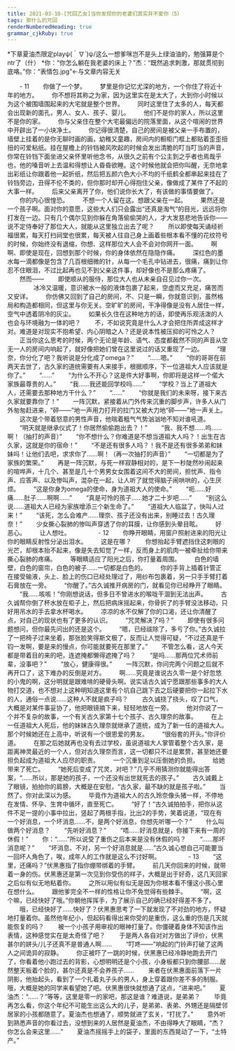 ```yaml
---
title: 2021-03-10-[咒回乙女]当你发现你的老婆们其实并不爱你（5）
tags: 那什么的咒回
renderNumberedHeading: true
grammar_cjkRuby: true
---
```

*下章夏油杰限定playψ(｀∇´)ψ/这么一想爹咪岂不是头上绿油油的，勉强算是个ntr了（什）
*你：“你怎么躺在我老婆的床上？”杰：“既然追求刺激，那就贯彻到底咯。”你：“表情包.jpg”←与文章内容无关

　　- 11
　　你做了一个梦。
　　梦里是你记忆尤深的地方，一个你住了将近十年的地方。
　　你不想将其称之为家，因为这里实在是太大了，大到你小时候以为这个被围墙围起来的大宅就是整个世界。
　　同时这里住了太多的人，每天都会出现新的面孔，男人、女人、孩子、婴儿。
　　他们不是你的家人，所以这里不是你的家。
　　你与父亲住在整个大宅最偏远的院落里面，从这个喧闹的世界中开辟出了一小块净土。
　　你记得很清楚，自己的房间是被父亲一手布置的，墙壁上挂着的是你无聊时画的画，幼稚又童趣，房间内的橱柜门框上都贴着歪歪扭扭的可爱粘纸。挂在屋檐上的铃铛被风吹起的时候会发出清脆的叮当叮当的声音，你常在铃铛下面坐进父亲怀里听他念书，从很久之前有个公主到之乎者也焉哉乎也，他的嗓音听上去温和得想让人昏昏欲睡。这个时候他就会把你叫醒，无奈地拿出彩纸让你跟着他一起折纸，然后把五颜六色大小不均的千纸鹤全都串起来挂在了铃铛旁边，丑得不伦不类的，但你那时却开心得抱住父亲，像做成了某件了不起的大事一样。
　　后来父亲离开了你，他们说你长大了，有该做的事情要做了。
　　你的内心很惶恐。
　　不想一个人留在这。想跟父亲在一起。
　　果然还是一个孩子啊。面对你的意愿，这些大人们只会露出“还真是淘气”的目光，远远将你打发在一边。只有几个偶尔见到你躲在角落偷偷哭的人，才大发慈悲地告诉你——说不定侍奉好了那位大人，就能从这里独立出去了呢？
　　所以即使每天诵经祈福很累，每天打扫祠堂也很累，每天被人往自己身上画着些根本看不懂的花纹符号的时候，你始终没有退缩，你想、这样那位大人会不会对你网开一面。
　　啊啊、即使是现在，回想到那个时候，你的身体依然在隐隐作痛。
　　深红色的墨水每一滴都像是包含了几百根细微的针，从每一个毛孔中钻进去，很痛，痛到让你忍不住眼泪，不过比起再也见不到父亲这件事，却好像也不是那么疼痛了。
　　然而——
　　即使顺从的服侍，那位大人也从未亲自召见过你一次。
　　
　　冰冷又温暖，意识被水一般的液体包裹了起来，空虚而又充足，痛苦而又安详。
　　你仿佛又回到了自己的房间，不、只是一瞬，你就意识到，虽然格局和构造都相同，但这里与你无关。空旷旷的房间，干净得像是没有人居住一样，空气中透着阴冷的灰尘。
　　如果长久住在这种地方的话，即使再乐观活泼的人也会与环境融为一体的吧？
　　不，不如说究竟是什么人才会把住所弄成这样才对。难道是对现实不抱希望、内心阴暗之人？还是说本性被压抑的可怜之人？
　　正当你这么思考的时候，两个无论是年龄、语气、态度都截然不同的声音从空无一人的房间内响起了，就好像把她们曾在这里说过的话又重现了一边。
　　“理奈，你分化了吧？我听说是分化成了omega？”
　　“……嗯。”
　　“你的哥哥在前两天去世了，古久家的道统需要有人来接手，根据顺序，下一位道祖大人应该就是你了。”
　　“……”
　　“为什么不开心？这是件大好事啊，你即将是这样一个偌大家族最尊贵的人。”
　　“我……我还能回学校吗……”
　　“学校？当上了道祖大人，还需要去那种地方干什么？”
　　“……”
　　“你就是我们的未来呀，接下来古久家就要靠你了！”
　　一阵沉默，紧接着从门外传来沉重的脚步声，许多人从门外匆匆赶进来，“砰——”地一声用力打开的拉门又被大力地“砰——”地一声关上。
　　这次是个带着怒意的男性声音，他喘着粗气气势汹汹地不知对谁吼道。
　　“明天就是继承仪式了！你居然偷偷跑出去？！”
　　“我、我不想……呜……啊！（抽打的声音）”
　　“你不想什么？你难道是不想当道祖大人吗？！出生在古久家，这就是你的宿命！”
　　“不是还有很多人吗？！我不是还有很多弟弟和妹妹吗！让他们去吧，求求你了……啊！（再一次抽打的声音）”
　　“一切都是为了家族的繁荣。”
　　再是一阵沉默，与死一样寂静相对的，是下一秒陡然吵闹起来的喧哗声，十几个、甚至是几十个男男女女围着这间不大的房间，担忧声、指令声、应答声、以及惨叫声，混杂在一起，让人听了就觉得脑子闹哄哄的，心生厌烦。
　　“这是你身为omega的使命，身为道祖大人的使命。”
　　“呃……好痛……肚子……啊啊……”
　　“真是可怜的孩子……她才二十岁吧……”
　　“别这么说……道祖大人已经为家族增添三个新生命了。”
　　“道祖大人临盆了，快叫人过来！”
　　“该死，怎么会难产……理奈、孩子还没有出来，别睡过去！古久理奈！”
　　少女撕心裂肺的惨叫声穿透了你的耳膜，让你感到头晕目眩。
　　好恶心。
　　让人想吐。
　　
　　- 12
　　你睁开眼睛，用窗户照射进来的阳光让你的眼睛反射性分泌出泪水。
　　这是在哪？
　　你想抬起手臂遮挡住这刺眼的光芒，却根本抬不起来，像是失去知觉了一样，反而身上的肌肉一被牵扯给你带来撕心裂肺的疼痛。
　　等眼睛适应了阳光之后，你打量着周围。
　　白色的墙壁，白色的窗帘，白色的被子……一切都是白色的。
　　你的手背上插着针管正在接受输液，头上、脸上的伤口已经处理过了，用纱布包裹着，另一只手手臂打着石膏放在一旁。
　　“你醒了。”古久诚推开病房的门，就看见你已经睁开了眼睛。
　　“我……咳咳！”你刚想说话，但多日不曾进水的喉咙干涸到无法出声。
　　古久诚帮你倒了杯水放在柜子上，然后把病床摇起来，你骨折了的手臂没法移动，只好用吊水的手去拿水杯喝水。
　　凉凉的水不仅解了你的口渴，还让你清醒了点，对自己的现状也有了更多的认识。
　　“咒灵解决了吗？”
　　即使有很多问题想问，但你最先问出的还是这个。
　　“嗯，已经祓除了，多亏了你。”古久诚拉了一把椅子过来坐着，那张脸笑得斯文极了，反而让人觉得可疑，“不过还真是千钧一发啊，要是来的慢点，你可能就要死在那里了。”
　　不管怎么看，这人今天都是带着目的来的吧，连遮掩都懒得遮掩了吗？
　　“是吗……那两位咒术师前辈，没事吧？”
　　“放心，健康得很。”
　　一阵沉默，你问完两个问题之后就不再开口了，这下难办的反倒是对方。
　　啊……究竟是谁说古久零一是个好忽悠的小鬼的啊，这分明就是跟难啃的硬骨头啊。说实话古久诚宁愿跟那些事多的大人物打交道，也不想对上这种明知道这里有个坑自己跳下去之后硬要把你一起拉下水的人，通俗一点说……这种人不就是疯子吗？
　　古久诚挠了挠头，叹了口气，大概是对某件事妥协了，他把眼镜摘下来，轻轻地放在一旁。
　　他对你说了一个并不复杂的故事，一个有关古久家第十七个孩子、古久理奈的故事。
　　在上一任道祖大人死后，他的妹妹古久理奈就继承了道统，成为了新一任的道祖大人。那个时候她还在上高中，听说有一个很恩爱的男友。
　　“很俗套的开头。”你评价道。
　　在那之后她就再也没有去过学校，虽说道祖大人掌管着整个古久家，是距离神灵最近的一个人，但对古久理奈而言，这一切都只不过是累赘，甚至她还要担负起成为道祖大人应尽的职责。
　　一个沉重到足以压倒她的负担。
　　给她带来了死亡。
　　“她死后变成了咒灵，对吧？”几乎不用猜测你就能得出答案，“……所以，那是她的孩子，一个还没有出世就死去的孩子。”
　　古久诚戴上了眼镜，拍拍你的肩膀，大概是在安慰，“古久家，最不缺的就是孩子啦。”
　　当然了。你对此深以为感。
　　毕竟作为道祖大人的古久玲奈像头猪一样，不停地在发情、怀孕、生育中循环，直至死亡。
　　“好了！”古久诚拍拍手，把你从这件不足一提的小事中拉出，竖起了两根手指，比出2的手势，笑着说道，“现在有一个好消息，一个坏消息……不，是两个好消息，你想先听哪一个？”
　　什么叫做两个好消息？
　　“先听好消息？”
　　“唔……好消息就是，你接下来有一周的休假！”
　　你：“……”所以说受了重伤之后本来是没有休假的吗？
　　“……那坏消息呢？”
　　“坏消息、不对，另一个好消息就是……”古久诚心想自己可能要当一回坏人角色了，唉，成年人的工作就是这么不讨好啊。
　　
　　- 13
　　“这里，还痛吗？”伏黑惠指了指你绷带绑着的手臂。
　　前几天你回来的时候，就带着一身的伤。伏黑惠还是第一次见到你受伤的样子，大概是出于好奇，这几天回家之后似有似无地粘着你。
　　之所以用似有似无是因为你根本看不懂这小孩心里在想什么。
　　跟他爹完全不一样的性格让你不免觉得有些棘手。
　　“啊，这个嘛，已经快好了哦。”你朝他挥挥手，为了展示自己的确已经好得差不多了。
　　哦，已经快好了……快好了？伏黑惠思考了一下就发现了不对劲的地方，怀疑地打量着你。虽然他年纪小，但起码看得出来你受的是重伤，这么重的伤是几天就能恢复的吗？
　　被一个小孩子用审视的眼神打量了。你僵硬着身体不知该作出表情，这种感觉实在是太奇怪了吧？
　　于是两人各自对对方做出了评价，伏黑甚尔的姘头/儿子还真不是普通人啊……
　　“叮咚——”响起的门铃声打破了这两人之间诡异的寂静。
　　你正被吓了一跳的时候，伏黑惠已经冷静地跑去开门了，你看着他小跑过去的背影，心想明明还是个小孩，小身板都只到你腰部……居然整天板着个脸的，甚尔还真是不会养孩子……
　　来者在伏黑惠面前落下一片阴影，他抬起头，看到了一个扎着丸子头的男人，身上穿着跟你差不多的制服。
哦，大概是她的同学来看望她了吧。伏黑惠很快就想通了这点，“进来吧。”
　　夏油杰：“……？”等等，这里是零一的家吧，那这是谁？难道说，是弟弟？
　　毕竟再怎么看，你这个年纪不可能生出这么大的儿子，是弟弟、表弟、外甥还是隔壁邻居家的小孩都随意了。夏油杰也想通了，顺势就进了玄关，“打扰了。”
　　意外听到熟悉声音的你看过去，没想到来的人居然是夏油杰，不由得睁大了眼睛，“杰？你怎么会来这里……”
　　夏油杰摇摇手上的袋子，里面的东西晃动了一下，“土特产。”
　　